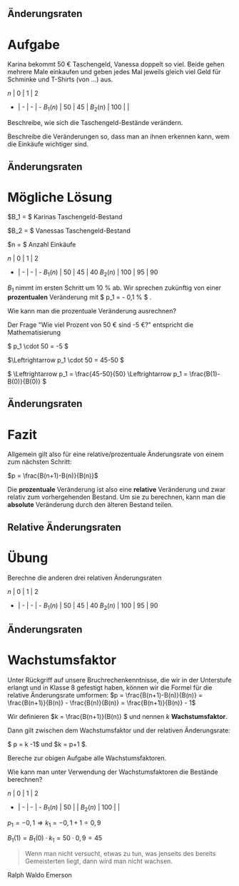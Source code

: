## Änderungsraten
# Aufgabe
Karina bekommt 50 € Taschengeld, Vanessa doppelt so viel. Beide gehen mehrere Male einkaufen und geben jedes Mal jeweils gleich viel Geld für Schminke und T-Shirts (von ...) aus.

$n$ | 0 | 1 | 2
 - | - |  - | -
$B_1(n)$ | 50 | 45 | 
$B_2(n)$ | 100 |  | 

Beschreibe, wie sich die Taschengeld-Bestände verändern. <!-- .element: class="frage" -->

Beschreibe die Veränderungen so, dass man an ihnen erkennen kann, wem die Einkäufe wichtiger sind. <!-- .element: class="frage fragment" -->





## Änderungsraten
# Mögliche Lösung
$B_1 = $ Karinas Taschengeld-Bestand

$B_2 = $ Vanessas Taschengeld-Bestand

$n = $ Anzahl Einkäufe

 $n$ | 0 | 1 | 2
  - | - |  - | -
$B_1(n)$ | 50 | 45 | 40
$B_2(n)$ | 100 | 95 | 90

$B_1$ nimmt im ersten Schritt um 10 % ab. Wir sprechen zukünftig von einer **prozentualen** Veränderung mit $ p_1 = - 0,1 % $ .

Wie kann man die prozentuale Veränderung ausrechnen?  <!-- .element: class="frage" -->

Der Frage "Wie viel Prozent von 50 € sind -5 €?" entspricht die Mathematisierung

$ p_1 \cdot 50 = -5 $

$\Leftrightarrow p_1 \cdot 50 = 45-50 $

$ \Leftrightarrow p_1 = \frac{45-50}{50} \Leftrightarrow p_1 = \frac{B(1)-B(0)}{B(0)} $



## Änderungsraten
# Fazit
Allgemein gilt also für eine relative/prozentuale Änderungsrate von einem zum nächsten Schritt:

 $p = \frac{B(n+1)-B(n)}{B(n)}$
 
 Die **prozentuale** Veränderung ist also eine **relative** Veränderung und zwar relativ zum vorhergehenden Bestand. Um sie zu berechnen, kann man die **absolute** Veränderung durch den älteren Bestand teilen.



## Relative Änderungsraten
# Übung
Berechne die anderen drei relativen Änderungsraten <!-- .element: class="frage" -->

$n$ | 0 | 1 | 2
 - | - |  - | -
$B_1(n)$ | 50 | 45 | 40
$B_2(n)$ | 100 | 95 | 90



## Änderungsraten
# Wachstumsfaktor

Unter Rückgriff auf unsere Bruchrechenkenntnisse, die wir in der Unterstufe erlangt und in Klasse 8 gefestigt haben, können wir die Formel für die relative Änderungsrate umformen:
$p = \frac{B(n+1)-B(n)}{B(n)} = \frac{B(n+1)}{B(n)} - \frac{B(n)}{B(n)} = \frac{B(n+1)}{B(n)}  - 1$

Wir definieren
$k = \frac{B(n+1)}{B(n)}  $ und nennen $k$ **Wachstumsfaktor**.

Dann gilt zwischen dem Wachstumsfaktor und der relativen Änderungsrate:

$ p = k -1$ und $k = p+1 $.

Bereche zur obigen Aufgabe alle Wachstumsfaktoren. <!-- .element: class="frage" -->

Wie kann man unter Verwendung der Wachstumsfaktoren die Bestände berechnen? <!-- .element: class="frage" -->

$n$ | 0 | 1 | 2
 - | - |  - | -
$B_1(n)$ | 50 |  | 
$B_2(n)$ | 100 |  |

$p_1 = -0,1 \Rightarrow k_1 = -0,1 + 1 = 0,9$ <!-- .element: class="fragment" -->

$B_1(1) = B_1(0) \cdot k_1 = 50 \cdot 0,9 = 45$ <!-- .element: class="fragment" -->



> Wenn man nicht versucht, etwas zu tun, was jenseits des bereits Gemeisterten liegt, dann wird man nicht wachsen.

Ralph Waldo Emerson <!-- .element: class="rechts" -->
